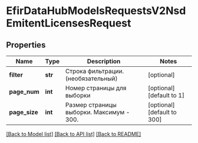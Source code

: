 # EfirDataHubModelsRequestsV2NsdEmitentLicensesRequest

## Properties
Name | Type | Description | Notes
------------ | ------------- | ------------- | -------------
**filter** | **str** | Строка фильтрации. (необязательный) | [optional] 
**page_num** | **int** | Номер страницы для выборки | [optional] [default to 1]
**page_size** | **int** | Размер страницы выборки. Максимум - 300. | [optional] [default to 300]

[[Back to Model list]](../README.md#documentation-for-models) [[Back to API list]](../README.md#documentation-for-api-endpoints) [[Back to README]](../README.md)

